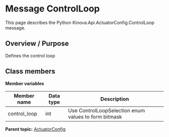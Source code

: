 # Message ControlLoop

This page describes the Python Kinova.Api.ActuatorConfig.ControlLoop message.

## Overview / Purpose

Defines the control loop

## Class members

 **Member variables** 

|Member name|Data type|Description|
|-----------|---------|-----------|
|control\_loop|int|Use ControlLoopSelection enum values to form bitmask|

**Parent topic:** [ActuatorConfig](../references/summary_ActuatorConfig.md)

